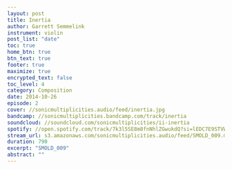 ```yaml
---
layout: post
title: Inertia
author: Garrett Semmelink
instrument: violin
post_list: "date"
toc: true
home_btn: true
btn_text: true
footer: true
maximize: true
encrypted_text: false
toc_level: 4
category: Composition
date: 2014-10-26
episode: 2
cover: //sonicmultiplicities.audio/feed/inertia.jpg
bandcamp: //sonicmultiplicities.bandcamp.com/track/inertia
soundcloud: //soundcloud.com/sonicmultiplicities/ii-inertia
spotify: //open.spotify.com/track/7k3l5SE8m8fnNhlZGwukdQ?si=lEDC7E9STVWabSoPYGjG0Q
stream_url: s3.amazonaws.com/sonicmultiplicities.audio/feed/SMOLD_009.mp3
duration: 790
excerpt: "SMOLD_009"
abstract: ""
---
```

